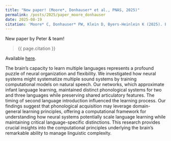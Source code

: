 ```yaml
---
title: "New paper! (Moore*, Donhauser* et al., PNAS, 2025)"
permalink: /posts/2025/paper_moore_donhauser
date: 2025-08-19
citation: 'Moore* C, Donhauser* PW, Klein D, Byers-Heinlein K (2025). Efficient neural encoding as revealed by bilingualism. Proceedings of the National Academy of Sciences of the United States of America.'
---
```


New paper by Peter & team! 
> {{ page.citation }}

Available [here](https://www.pnas.org/doi/10.1073/pnas.2513768122).

The brain’s capacity to learn multiple languages represents a profound puzzle of neural organization and flexibility. We investigated how neural systems might systematize multiple sound systems by training computational models on natural speech. Our networks, which approximate infant language learning, maintained distinct phonological systems for two and three languages while preserving shared articulatory features. The timing of second language introduction influenced the learning process. Our findings suggest that phonological acquisition may leverage domain-general learning principles, offering a computational framework for understanding how neural systems potentially scale language learning while maintaining critical language-specific distinctions. This research provides crucial insights into the computational principles underlying the brain’s remarkable ability to manage linguistic complexity.